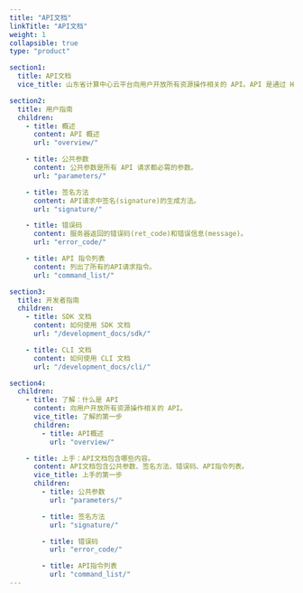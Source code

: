 ```yaml
---
title: "API文档"
linkTitle: "API文档"
weight: 1
collapsible: true
type: "product"

section1:
  title: API文档
  vice_title: 山东省计算中心云平台向用户开放所有资源操作相关的 API。API 是通过 HTTPS GET方式来调用的。 

section2:
  title: 用户指南
  children:
    - title: 概述
      content: API 概述
      url: "overview/"

    - title: 公共参数
      content: 公共参数是所有 API 请求都必需的参数。
      url: "parameters/"

    - title: 签名方法
      content: API请求中签名(signature)的生成方法。
      url: "signature/"

    - title: 错误码
      content: 服务器返回的错误码(ret_code)和错误信息(message)。
      url: "error_code/"

    - title: API 指令列表
      content: 列出了所有的API请求指令。
      url: "command_list/"

section3:
  title: 开发者指南
  children:
    - title: SDK 文档
      content: 如何使用 SDK 文档
      url: "/development_docs/sdk/"

    - title: CLI 文档
      content: 如何使用 CLI 文档
      url: "/development_docs/cli/"

section4:
  children:
    - title: 了解：什么是 API
      content: 向用户开放所有资源操作相关的 API。
      vice_title: 了解的第一步
      children:
        - title: API概述
          url: "overview/" 

    - title: 上手：API文档包含哪些内容。
      content: API文档包含公共参数、签名方法、错误码、API指令列表。
      vice_title: 上手的第一步
      children: 
        - title: 公共参数
          url: "parameters/"

        - title: 签名方法
          url: "signature/"

        - title: 错误码
          url: "error_code/"

        - title: API指令列表
          url: "command_list/"
---
```


<!-- type: "product" 这个参数表明这是一个产品index页面 -->
<!-- section1 为产品index页面 主标题 副标题 video  video_img为视频图片  -->
<!-- section2 为产品index页面 第一个大块的用户文档配置  -->
<!-- section3 为产品index页面 第二个大块的开发者文档配置  -->
<!-- section4 为产品index页面 第三个大块的学习路径配置  -->